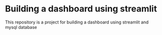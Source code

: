 # Building a dashboard using streamlit
 This repository is a project for building a dashboard using streamlit and mysql database 